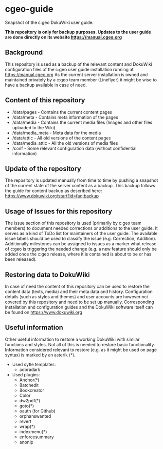 # cgeo-guide
Snapshot of the c:geo DokuWiki user guide.

**This repository is only for backup purposes. Updates to the user guide are done directly on its website https://manual.cgeo.org**

## Background
This repository is used as a backup of the relevant content and DokuWiki configuration files of the c:geo user guide installation running at https://manual.cgeo.org
As the current server installation is owned and maintained privately by a c:geo team member (Lineflyer) it might be wise to have a backup available in case of need.

## Content of this repository
- /data/pages - Contains the current content pages
- /data/meta - Contains meta information of the pages
- /data/media - Contains the current media files (Images and other files uploaded to the Wiki)
- /data/media_meta - Meta data for the media
- /data/attic - All old versions of the content pages
- /data/media_attic - All the old versions of media files
- /conf - Some relevant configuration data (without confidential information)

## Update of the repository
The repository is updated manually from time to time by pushing a snapshot of the current state of the server content as a backup.
This backup follows the guide for content backup as described here: https://www.dokuwiki.org/start?id=faq:backup

## Usage of Issues for this repository
The issue section of this repository is used (primarily by c:geo team members) to document needed corrections or additions to the user guide. It serves as a kind of ToDo list for maintainers of the user guide. The available issue labels should be used to classify the issue (e.g. Correction, Addition). Additionally milestones can be assigned to issues as a marker what release of c:geo is triggering the needed change (e.g. a new feature should only be added once the c:geo release, where it is contained is about to be or has been released).

## Restoring data to DokuWiki
In case of need the content of this repository can be used to restore the content data (texts, media) and their meta data and history. Configuration details (such as styles and themes) and user accounts are however not covered by this repository and need to be set up manually.
Corresponding installation and configuration guides and the DokuWiki software itself can be found on https://www.dokuwiki.org

## Useful information
Other useful information to restore a working DokuWiki with similar functions and styles. Not all of this is needed to restore basic functionality. Information considered relevant to restore (e.g. as it might be used on page syntax) is marked by an asterik (*).

- Used sytle templates:
  - adoradark
- Used plugins:
  - Anchor(*)
  - Batchedit
  - Bookcreator
  - Color
  - dw2pdf(*)
  - goto(*)
  - oauth (for Github)
  - orphanswanted
  - revert
  - wrap(*)
  - indexmenu(*)
  - enforcesummary
  - anonip
